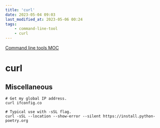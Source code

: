 ```yaml
---
title: 'curl'
date: 2023-05-04 09:03
last_modified_at: 2023-05-06 00:24
tags:
    - command-line-tool
    - curl
---
```

[Command line tools MOC](Command%20line%20tools%20MOC.md)

# curl

## Miscellaneous

```shell
# Get my global IP address.
curl ifconfig.co

# Typical use with -sSL flag.
curl -sSL --location --show-error --silent https://install.python-poetry.org
```
